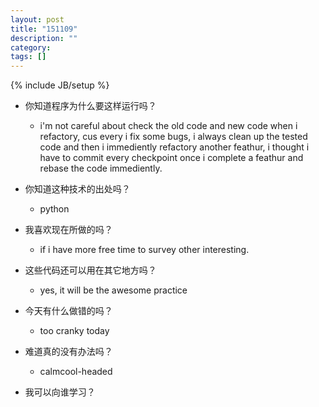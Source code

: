 ```yaml
---
layout: post
title: "151109"
description: ""
category: 
tags: []
---
```

{% include JB/setup %}

* 你知道程序为什么要这样运行吗？
  * i'm not careful about check the old code and new code when i refactory, cus every i fix some bugs, i always clean up the tested code and then i immediently refactory another feathur, i thought i have to commit every checkpoint once i complete a feathur and rebase the code immediently.

* 你知道这种技术的出处吗？
  * python

* 我喜欢现在所做的吗？
  * if i have more free time to survey other interesting.

* 这些代码还可以用在其它地方吗？
  * yes, it will be the awesome practice

* 今天有什么做错的吗？
  * too cranky today

* 难道真的没有办法吗？
  * calmcool-headed 

* 我可以向谁学习？
 
